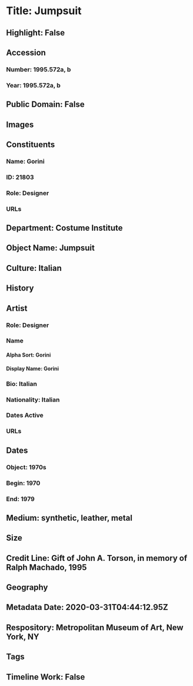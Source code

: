 # Title: Jumpsuit
## Highlight: False
## Accession
### Number: 1995.572a, b
### Year: 1995.572a, b
## Public Domain: False
## Images
## Constituents
### Name: Gorini
### ID: 21803
### Role: Designer
### URLs
## Department: Costume Institute
## Object Name: Jumpsuit
## Culture: Italian
## History
## Artist
### Role: Designer
### Name
#### Alpha Sort: Gorini
#### Display Name: Gorini
### Bio: Italian
### Nationality: Italian
### Dates Active
### URLs
## Dates
### Object: 1970s
### Begin: 1970
### End: 1979
## Medium: synthetic, leather, metal
## Size
## Credit Line: Gift of John A. Torson, in memory of Ralph Machado, 1995
## Geography
## Metadata Date: 2020-03-31T04:44:12.95Z
## Respository: Metropolitan Museum of Art, New York, NY
## Tags
## Timeline Work: False